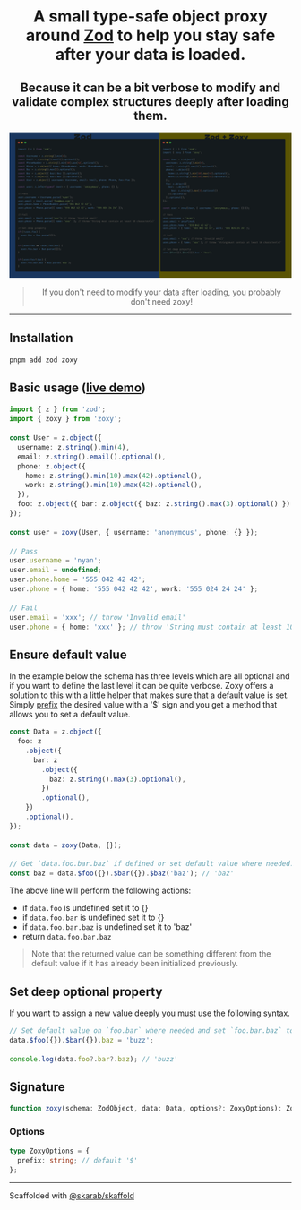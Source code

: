 <center>
  <h1>A small type-safe object proxy around <a href="https://github.com/colinhacks/zod">Zod</a> to help you stay safe after your data is loaded.</h1>
  <h2>Because it can be a bit verbose to modify and validate complex structures deeply after loading them.</h2>
  <img src="example.png" title="Zod over Zoxy sample code" />
  <blockquote>If you don't need to modify your data after loading, you probably don't need zoxy!</blockquote>
</center>

<hr />

## Installation

```bash
pnpm add zod zoxy
```

## Basic usage ([live demo])

```ts
import { z } from 'zod';
import { zoxy } from 'zoxy';

const User = z.object({
  username: z.string().min(4),
  email: z.string().email().optional(),
  phone: z.object({
    home: z.string().min(10).max(42).optional(),
    work: z.string().min(10).max(42).optional(),
  }),
  foo: z.object({ bar: z.object({ baz: z.string().max(3).optional() }).optional() }).optional(),
});

const user = zoxy(User, { username: 'anonymous', phone: {} });

// Pass
user.username = 'nyan';
user.email = undefined;
user.phone.home = '555 042 42 42';
user.phone = { home: '555 042 42 42', work: '555 024 24 24' };

// Fail
user.email = 'xxx'; // throw 'Invalid email'
user.phone = { home: 'xxx' }; // throw 'String must contain at least 10 character(s)'
```

## Ensure default value

In the example below the schema has three levels which are all optional and if you want to define the last level it can be quite verbose. Zoxy offers a solution to this with a little helper that makes sure that a default value is set. Simply [prefix](#options) the desired value with a '$' sign and you get a method that allows you to set a default value.

```ts
const Data = z.object({
  foo: z
    .object({
      bar: z
        .object({
          baz: z.string().max(3).optional(),
        })
        .optional(),
    })
    .optional(),
});

const data = zoxy(Data, {});

// Get `data.foo.bar.baz` if defined or set default value where needed.
const baz = data.$foo({}).$bar({}).$baz('baz'); // 'baz'
```

The above line will perform the following actions:

- if `data.foo` is undefined set it to {}
- if `data.foo.bar` is undefined set it to {}
- if `data.foo.bar.baz` is undefined set it to 'baz'
- return `data.foo.bar.baz`

> Note that the returned value can be something different from the default value if it has already been initialized previously.

## Set deep optional property

If you want to assign a new value deeply you must use the following syntax.

```ts
// Set default value on `foo.bar` where needed and set `foo.bar.baz` to 'buzz'.
data.$foo({}).$bar({}).baz = 'buzz';

console.log(data.foo?.bar?.baz); // 'buzz'
```

## Signature

```ts
function zoxy(schema: ZodObject, data: Data, options?: ZoxyOptions): Zoxy;
```

### Options

```ts
type ZoxyOptions = {
  prefix: string; // default '$'
};
```

---

Scaffolded with [@skarab/skaffold](https://www.npmjs.com/package/@skarab/skaffold)

[live demo]: https://www.typescriptlang.org/play?#code/FASwtgDg9gTgLgAgN4IF4IL4IGYymBAclSgBNCBuUSWRFEgDwE9Mc8DipnLhgBjKADsAzogCqwgKYwEAXjQA6KACMAVpL5wAFEmAIEAVykxBAQzCSAXItEwQggOZaAlArD2tAFmcAaPQkkwUxAAG2tUBVt7J1dA4JCXJQg4ECFTBN9-CAALIStFFXVNHX99XItwyLg7R0T3QS0ARgAGVyCGLwAmVyhk1LMMv319AHdYAGtKqNq2jxa20w7PbqSUtMH-DEz9bCgoSsKNbRRlUxgDtSOdBFPUKerousWtAGYevvWXTHe1ga+t1b9dIuPxbKj8ISiQzGORoLhMLQSaQ+ZDQ6RmCpEUyCIRMMBQIyEFE5PLWJBYMG8AD0VIQAAVTMJhMAjNIFKyTOZJLDCIImNieByFHFQrCDIJSJJsPZJKQqEKSYJJApytz5IQAKxahDNZYIPXLQXGBSKtWo1XWTXa3WdfW2w0osYwSZELUanWdTwIT3ezyETDgmkIABi8RZxpFIR5DBjlAQQbg2TwIyIAElBAA3dIgUgBIKhQjhtmm2EoC1EGMMf0YCjx2mJ5NEADKD0cCDARkQAkEcGCggQpkQIUkjMQLQQfGyZ1MmmkWmEzkIQA
